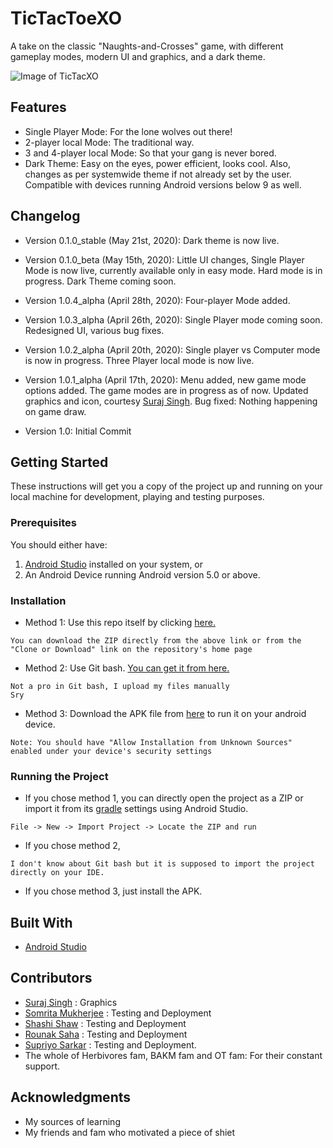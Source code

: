 # TicTacToeXO

A take on the classic "Naughts-and-Crosses" game, with different gameplay modes, modern UI and graphics, and a dark theme.

![Image of TicTacXO](https://github.com/sanskaru/TicTacToeXO/blob/master/InShot_20200609_132207887.jpg)

## Features

* Single Player Mode: For the lone wolves out there!
* 2-player local Mode: The traditional way.
* 3 and 4-player local Mode: So that your gang is never bored.
* Dark Theme: Easy on the eyes, power efficient, looks cool. Also, changes as per systemwide theme if not already set by the user. Compatible with devices running Android versions below 9 as well.

## Changelog

* Version 0.1.0_stable (May 21st, 2020): Dark theme is now live.
* Version 0.1.0_beta (May 15th, 2020): Little UI changes, Single Player Mode is now live, currently available only in easy mode. Hard mode is in progress. Dark Theme coming soon.
* Version 1.0.4_alpha (April 28th, 2020): Four-player Mode added.
* Version 1.0.3_alpha (April 26th, 2020): Single Player mode coming soon. Redesigned UI, various bug fixes.
* Version 1.0.2_alpha (April 20th, 2020): Single player vs Computer mode is now in progress. Three Player local mode is now live.

* Version 1.0.1_alpha (April 17th, 2020): Menu added, new game mode options added. The game modes are in progress as of now. Updated graphics and icon, courtesy [Suraj Singh](mailto:marvarik007@gmail.com?subject=[GitHub]%20TicTacToeXO). Bug fixed: Nothing happening on game draw.
* Version 1.0: Initial Commit

## Getting Started

These instructions will get you a copy of the project up and running on your local machine for development, playing and testing purposes.

### Prerequisites

You should either have:
1. [Android Studio](https://developer.android.com/studio?hl=en) installed on your system, or
2. An Android Device running Android version 5.0 or above.

### Installation

* Method 1: Use this repo itself by clicking [here.](https://github.com/sanskaru/TicTacToeXO/archive/master.zip)

```
You can download the ZIP directly from the above link or from the "Clone or Download" link on the repository's home page
```
* Method 2: Use Git bash. [You can get it from here.](https://git-scm.com/downloads)
```
Not a pro in Git bash, I upload my files manually
Sry
```
* Method 3: Download the APK file from [here](https://github.com/sanskaru/TicTacToeXO/raw/master/TicTacXO.apk) to run it on your android device.
```
Note: You should have "Allow Installation from Unknown Sources" enabled under your device's security settings
```

### Running the Project

* If you chose method 1, you can directly open the project as a ZIP or import it from its [gradle](https://gradle.org/) settings using Android Studio.
```
File -> New -> Import Project -> Locate the ZIP and run
```
* If you chose method 2,
```
I don't know about Git bash but it is supposed to import the project directly on your IDE.
```
* If you chose method 3, just install the APK.

## Built With

* [Android Studio](https://developer.android.com/studio?hl=en)

## Contributors

* [Suraj Singh](mailto:marvarik007@gmail.com) : Graphics
* [Somrita Mukherjee](https://github.com/SomritaM) : Testing and Deployment
* [Shashi Shaw](mailto:shashikshaw512@gmail.com) : Testing and Deployment
* [Rounak Saha](https://github.com/kevinknight09) : Testing and Deployment
* [Supriyo Sarkar](https://spantheslayer.github.io) : Testing and Deployment.
* The whole of Herbivores fam, BAKM fam and OT fam: For their constant support.


## Acknowledgments

* My sources of learning
* My friends and fam who motivated a piece of shiet

